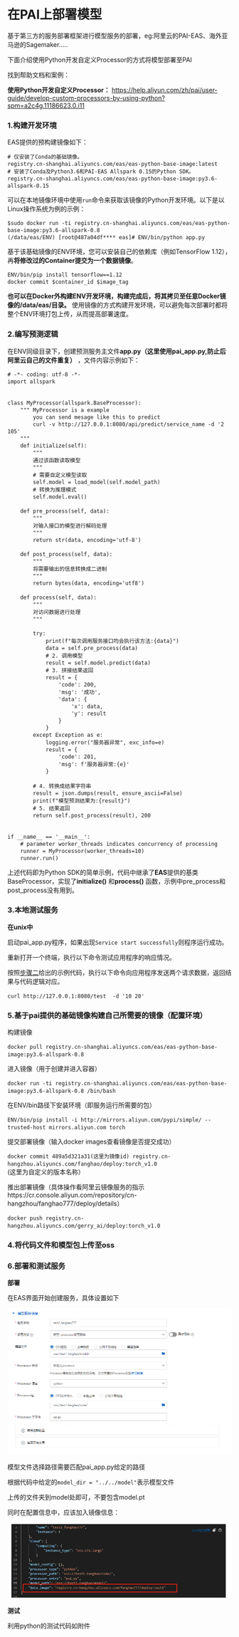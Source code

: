 # 在PAI上部署模型

基于第三方的服务部署框架进行模型服务的部署，eg:阿里云的PAI-EAS、海外亚马逊的Sagemaker.....

下面介绍使用Python开发自定义Processor的方式将模型部署至PAI

找到帮助文档和案例：

**使用Python开发自定义Processor：** https://help.aliyun.com/zh/pai/user-guide/develop-custom-processors-by-using-python?spm=a2c4g.11186623.0.i11

### 1.构建开发环境

EAS提供的预构建镜像如下：

```undefined
# 仅安装了Conda的基础镜像。
registry.cn-shanghai.aliyuncs.com/eas/eas-python-base-image:latest
# 安装了Conda及Python3.6和PAI-EAS Allspark 0.15的Python SDK。
registry.cn-shanghai.aliyuncs.com/eas/eas-python-base-image:py3.6-allspark-0.15
```

可以在本地镜像环境中使用`run`​命令来获取该镜像的Python开发环境。以下是以Linux操作系统为例的示例：

```undefined
$sudo docker run -ti registry.cn-shanghai.aliyuncs.com/eas/eas-python-base-image:py3.6-allspark-0.8
(/data/eas/ENV) [root@487a04df**** eas]# ENV/bin/python app.py
```

基于该基础镜像的ENV环境，您可以安装自己的依赖库（例如TensorFlow 1.12），再**将修改过的Container提交为一个数据镜像**。

```undefined
ENV/bin/pip install tensorflow==1.12
docker commit $container_id $image_tag
```

**也可以在Docker外构建ENV开发环境，构建完成后，将其拷贝至任意Docker镜像的/data/eas/目录。** 使用镜像的方式构建开发环境，可以避免每次部署时都将整个ENV环境打包上传，从而提高部署速度。

### 2.编写预测逻辑

在ENV同级目录下，创建预测服务主文件**app.py（这里使用pai_app.py,防止后阿里云自己的文件重复）** ，文件内容示例如下：

```undefined
# -*- coding: utf-8 -*-
import allspark


class MyProcessor(allspark.BaseProcessor):
    """ MyProcessor is a example
        you can send mesage like this to predict
        curl -v http://127.0.0.1:8080/api/predict/service_name -d '2 105'
    """
    def initialize(self):
        """ 
		通过该函数读取模型
        """
        # 需要自定义模型读取
        self.model = load_model(self.model_path)
		# 转换为推理模式
		self.model.eval()

    def pre_process(self, data):
        """ 
		对输入接口的模型进行解码处理
        """
        return str(data, encoding='utf-8')

    def post_process(self, data):
        """ 
		将需要输出的信息转换成二进制
        """
        return bytes(data, encoding='utf8')

    def process(self, data):
        """ 
		对访问数据进行处理
        """
    
        try:
            print(f"每次调用服务接口均会执行该方法:{data}")
            data = self.pre_process(data)
            # 2. 调用模型
            result = self.model.predict(data)
            # 3. 拼接结果返回
            result = {
                'code': 200,
                'msg': '成功',
                'data': {
                    'x': data,
                    'y': result
                }
            }
        except Exception as e:
            logging.error("服务器异常", exc_info=e)
            result = {
                'code': 201,
                'msg': f'服务器异常:{e}'
            }

        # 4. 转换成结果字符串
        result = json.dumps(result, ensure_ascii=False)
        print(f"模型预测结果为:{result}")
        # 5. 结果返回
        return self.post_process(result), 200


if __name__ == '__main__':
    # parameter worker_threads indicates concurrency of processing
    runner = MyProcessor(worker_threads=10)
    runner.run()
```

上述代码即为Python SDK的简单示例，代码中继承了**EAS**提供的基类BaseProcessor，实现了**initialize()** 和**process()** 函数，示例中pre_process和post_process没有用到。

### 3.本地测试服务

**在unix中**

启动pai_app.py程序，如果出现`Service start successfully`​则程序运行成功。

重新打开一个终端，执行以下命令测试应用程序的响应情况。

按照[步骤二](https://help.aliyun.com/zh/pai/user-guide/develop-custom-processors-by-using-python?spm=a2c4g.11186623.0.i11#section-a5j-qpu-otq)给出的示例代码，执行以下命令向应用程序发送两个请求数据，返回结果与代码逻辑对应。

​`curl http://127.0.0.1:8080/test  -d '10 20'`​

### 5.基于pai提供的基础镜像构建自己所需要的镜像（配置环境）

构建镜像

​`docker pull registry.cn-shanghai.aliyuncs.com/eas/eas-python-base-image:py3.6-allspark-0.8`

进入镜像（用于创建并进入容器）

​`docker run -ti registry.cn-shanghai.aliyuncs.com/eas/eas-python-base-image:py3.6-allspark-0.8 /bin/bash`​

在ENV/bin路径下安装环境（即服务运行所需要的包）

​`ENV/bin/pip install -i http://mirrors.aliyun.com/pypi/simple/ --trusted-host mirrors.aliyun.com torch`​

提交部署镜像（输入docker images查看镜像是否提交成功）

​`docker commit 489a5d321a31(这里为镜像id) registry.cn-hangzhou.aliyuncs.com/fanghao/deploy:torch_v1.0`​(这里为自定义的版本名称）

推出部署镜像（具体操作看阿里云镜像服务的指示https://cr.console.aliyun.com/repository/cn-hangzhou/fanghao777/deploy/details）

​`docker push registry.cn-hangzhou.aliyuncs.com/gerry_ai/deploy:torch_v1.0`​

### 4.将代码文件和模型包上传至oss

### 6.部署和测试服务

**部署**

在EAS界面开始创建服务，具体设置如下

![8ccfdc9349fc8d5a75aa62e7d84690d](assets/8ccfdc9349fc8d5a75aa62e7d84690d-20240203133608-sn3xbwd.png)

模型文件选择路径需要匹配pai_app.py给定的路径

根据代码中给定的`model_dir = "../../model"`​表示模型文件

上传的文件夹到model处即可，不要包含model.pt

同时在配置信息中，应该加入镜像信息：

![32acb31a1c6bd1c41bb11dc3a206993](assets/32acb31a1c6bd1c41bb11dc3a206993-20240203133800-h1it3kq.png)

**测试**

利用python的测试代码如附件
